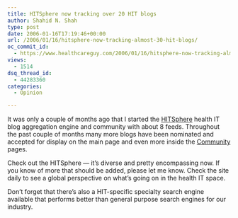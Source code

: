 ```yaml
---
title: HITSphere now tracking over 20 HIT blogs
author: Shahid N. Shah
type: post
date: 2006-01-16T17:19:46+00:00
url: /2006/01/16/hitsphere-now-tracking-almost-30-hit-blogs/
oc_commit_id:
  - https://www.healthcareguy.com/2006/01/16/hitsphere-now-tracking-almost-30-hit-blogs/1478768990
views:
  - 1514
dsq_thread_id:
  - 44283360
categories:
  - Opinion

---
```

It was only a couple of months ago that I started the [HITSphere][1] health IT blog aggregation engine and community with about 8 feeds. Throughout the past couple of months many more blogs have been nominated and accepted for display on the main page and even more inside the [Community][2] pages.

Check out the HITSphere &#8212; it&#8217;s diverse and pretty encompassing now. If you know of more that should be added, please let me know. Check the site daily to see a global perspective on what&#8217;s going on in the health IT space.

Don&#8217;t forget that there&#8217;s also a HIT-specific specialty search engine available that performs better than general purpose search engines for our industry.

 [1]: http://www.hitsphere.com
 [2]: http://www.hitsphere.com/community/?q=aggregator/categories